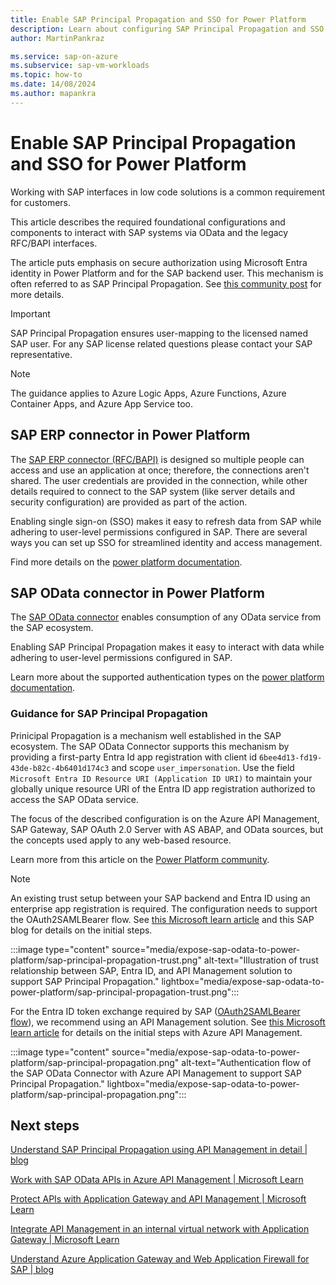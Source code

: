 ```yaml
---
title: Enable SAP Principal Propagation and SSO for Power Platform
description: Learn about configuring SAP Principal Propagation and SSO in Power Platform
author: MartinPankraz

ms.service: sap-on-azure
ms.subservice: sap-vm-workloads
ms.topic: how-to
ms.date: 14/08/2024
ms.author: mapankra
---
```

# Enable SAP Principal Propagation and SSO for Power Platform 

Working with SAP interfaces in low code solutions is a common requirement for customers.

This article describes the required foundational configurations and components to interact with SAP systems via OData and the legacy RFC/BAPI interfaces.

The article puts emphasis on secure authorization using Microsoft Entra identity in Power Platform and for the SAP backend user. This mechanism is often referred to as SAP Principal Propagation. See [this community post](https://community.powerplatform.com/blogs/post/?postid=c6a609ab-3556-ef11-a317-6045bda95bf0) for more details.

> [!IMPORTANT]
> SAP Principal Propagation ensures user-mapping to the licensed named SAP user. For any SAP license related questions please contact your SAP representative.

> [!NOTE]
> The guidance applies to Azure Logic Apps, Azure Functions, Azure Container Apps, and Azure App Service too.

## SAP ERP connector in Power Platform

The [SAP ERP connector (RFC/BAPI)](/connectors/saperp/) is designed so multiple people can access and use an application at once; therefore, the connections aren't shared. The user credentials are provided in the connection, while other details required to connect to the SAP system (like server details and security configuration) are provided as part of the action.

Enabling single sign-on (SSO) makes it easy to refresh data from SAP while adhering to user-level permissions configured in SAP. There are several ways you can set up SSO for streamlined identity and access management.

Find more details on the [power platform documentation](/power-platform/enterprise-templates/finance/sap-procurement/administer/configure-authentication).

## SAP OData connector in Power Platform

The [SAP OData connector](/connectors/sapodata/) enables consumption of any OData service from the SAP ecosystem.

Enabling SAP Principal Propagation makes it easy to interact with data while adhering to user-level permissions configured in SAP.

Learn more about the supported authentication types on the [power platform documentation](/connectors/sapodata/).

### Guidance for SAP Principal Propagation

Prinicipal Propagation is a mechanism well established in the SAP ecosystem. The SAP OData Connector supports this mechanism by providing a first-party Entra Id app registration with client id `6bee4d13-fd19-43de-b82c-4b6401d174c3` and scope `user_impersonation`. Use the field `Microsoft Entra ID Resource URI (Application ID URI)` to maintain your globally unique resource URI of the Entra ID app registration authorized to access the SAP OData service.

The focus of the described configuration is on the Azure API Management, SAP Gateway, SAP OAuth 2.0 Server with AS ABAP, and OData sources, but the concepts used apply to any web-based resource.

Learn more from this article on the [Power Platform community](https://community.powerplatform.com/blogs/post/?postid=c6a609ab-3556-ef11-a317-6045bda95bf0).

> [!NOTE]
> An existing trust setup between your SAP backend and Entra ID using an enterprise app registration is required. The configuration needs to support the OAuth2SAMLBearer flow. See [this Microsoft learn article](/entra/identity/saas-apps/sap-netweaver-tutorial) and this SAP blog for details on the initial steps.
>
> :::image type="content" source="media/expose-sap-odata-to-power-platform/sap-principal-propagation-trust.png" alt-text="Illustration of trust relationship between SAP, Entra ID, and API Management solution to support SAP Principal Propagation." lightbox="media/expose-sap-odata-to-power-platform/sap-principal-propagation-trust.png":::

For the Entra ID token exchange required by SAP ([OAuth2SAMLBearer flow](https://help.sap.com/doc/saphelp_nw75/7.5.5/en-US/6e/aec739afad4c5c96487c780c0bf82a/frameset.htm)), we recommend using an API Management solution. See [this Microsoft learn article](/azure/api-management/sap-api?tabs=odata#production-considerations) for details on the initial steps with Azure API Management.

:::image type="content" source="media/expose-sap-odata-to-power-platform/sap-principal-propagation.png" alt-text="Authentication flow of the SAP OData Connector with Azure API Management to support SAP Principal Propagation." lightbox="media/expose-sap-odata-to-power-platform/sap-principal-propagation.png":::

## Next steps

[Understand SAP Principal Propagation using API Management in detail | blog](https://community.powerplatform.com/blogs/post/?postid=c6a609ab-3556-ef11-a317-6045bda95bf0)

[Work with SAP OData APIs in Azure API Management | Microsoft Learn](../../api-management/sap-api.md)

[Protect APIs with Application Gateway and API Management | Microsoft Learn](/azure/architecture/reference-architectures/apis/protect-apis)

[Integrate API Management in an internal virtual network with Application Gateway | Microsoft Learn](../../api-management/api-management-howto-integrate-internal-vnet-appgateway.md)

[Understand Azure Application Gateway and Web Application Firewall for SAP | blog](https://blogs.sap.com/2020/12/03/sap-on-azure-application-gateway-web-application-firewall-waf-v2-setup-for-internet-facing-sap-fiori-apps/)
